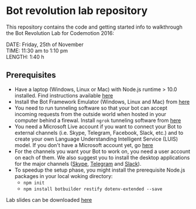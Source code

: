 # Bot revolution lab repository
This repository contains the code and getting started info to walkthrough the Bot Revolution Lab for Codemotion 2016:

DATE: Friday, 25th of November  
TIME: 11:30 am to 1:10 pm  
LENGTH: 1:40 h  

## Prerequisites
- Have a laptop (Windows, Linux or Mac) with Node.js runtime > 10.0 installed. Find instructions available [here](https://nodejs.org/en/download/)
- Install the Bot Framework Emulator (Windows, Linux and Mac) from [here](https://emulator.botframework.com/)
- You need to run tunneling software so that your bot can accept incoming requests from the outside world when hosted in your computer behind a firewal. Install `ngrok` tunneling software from [here](https://ngrok.com/download)
- You need a Microsoft Live account if you want to connect your Bot to external channels (i.e. Skype, Telegram, Facebook, Slack, etc.) and to create your own Language Understanding Intelligent Service (LUIS) model. If you don't have a Microsoft account yet, go [here](https://login.live.com/it)
- For the channels you want your Bot to work on, you need a user account on each of them. We also suggest you to install the desktop applications for the major channels ([Skype](https://www.skype.com/download-skype/skype-for-computer/), [Telegram](https://telegram.org/apps#desktop-apps) and [Slack](https://slack.com/downloads)).
- To speedup the setup phase, you might install the prerequisite Node.js packages in your local woking directory:
  * `npm init`
  * `npm install botbuilder restify dotenv-extended --save`


Lab slides can be downloaded [here](https://vitolofiles.blob.core.windows.net/public/CODEMOTION%20MILAN%202016%20-%20Bot%20Framework%20v1.pptx)